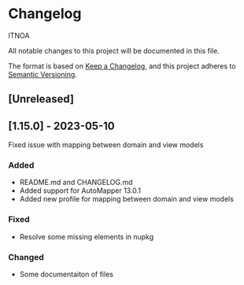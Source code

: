 # Changelog

ITNOA

All notable changes to this project will be documented in this file.

The format is based on [Keep a Changelog](https://keepachangelog.com/en/1.0.0/),
and this project adheres to [Semantic Versioning](https://semver.org/spec/v2.0.0.html).

## [Unreleased]

## [1.15.0] - 2023-05-10
Fixed issue with mapping between domain and view models

### Added

- README.md and CHANGELOG.md
- Added support for AutoMapper 13.0.1
- Added new profile for mapping between domain and view models

### Fixed

- Resolve some missing elements in nupkg


### Changed

- Some documentaiton of files